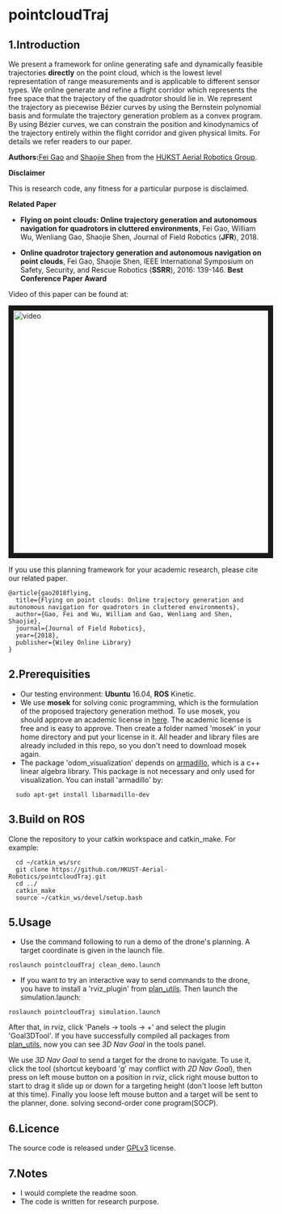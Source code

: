 # pointcloudTraj

## 1.Introduction

We present a framework for online generating safe and dynamically feasible trajectories **directly**
on the point cloud, which is the lowest level representation of range measurements and is applicable to different sensor types. We online generate and refine a flight corridor which represents the free space that the trajectory of the quadrotor should lie in. We represent the trajectory as piecewise Bézier curves by using the Bernstein polynomial basis and formulate the trajectory generation problem as a convex program. By using Bézier curves, we can constrain the position and kinodynamics of the trajectory entirely within the flight corridor and given physical limits. For details we refer readers to our paper.

**Authors:**[Fei Gao](https://ustfei.com/) and [Shaojie Shen](http://www.ece.ust.hk/ece.php/profile/facultydetail/eeshaojie) from the [HUKST Aerial Robotics Group](uav.ust.hk).

**Disclaimer**

This is research code, any fitness for a particular purpose is disclaimed.

**Related Paper**
* **Flying on point clouds: Online trajectory generation and autonomous navigation for quadrotors in cluttered environments**, Fei Gao, William Wu, Wenliang Gao, Shaojie Shen, Journal of Field Robotics (**JFR**), 2018.

* **Online quadrotor trajectory generation and autonomous navigation on point clouds**, Fei Gao, Shaojie Shen, IEEE International Symposium on Safety, Security, and Rescue Robotics (**SSRR**), 2016: 139-146. **Best Conference Paper Award**


Video of this paper can be found at:

<a href="https://www.youtube.com/watch?v=b9F2x3R6ri8&t=2s" target="_blank"><img src="https://img.youtube.com/vi/b9F2x3R6ri8/0.jpg" 
alt="video" width="752" height="480" border="10" /></a>

If you use this planning framework for your academic research, please cite our related paper.
```
@article{gao2018flying,
  title={Flying on point clouds: Online trajectory generation and autonomous navigation for quadrotors in cluttered environments},
  author={Gao, Fei and Wu, William and Gao, Wenliang and Shen, Shaojie},
  journal={Journal of Field Robotics},
  year={2018},
  publisher={Wiley Online Library}
}
```
## 2.Prerequisities
- Our testing environment: **Ubuntu** 16.04, **ROS** Kinetic.
- We use **mosek** for solving conic programming, which is the formulation of the proposed trajectory generation method. To use mosek, you should approve an academic license in [here](https://www.mosek.com/products/academic-licenses/). The academic license is free and is easy to approve. Then create a folder named 'mosek' in your home directory and put your license in it. All header and library files are already included in this repo, so you don't need to download mosek again. 
- The package 'odom_visualization' depends on [armadillo](http://arma.sourceforge.net/), which is a c++ linear algebra library. This package is not necessary and only used for visualization. You can install 'armadillo' by:

```
  sudo apt-get install libarmadillo-dev 
```
 
## 3.Build on ROS
  Clone the repository to your catkin workspace and catkin_make. For example:
```
  cd ~/catkin_ws/src
  git clone https://github.com/HKUST-Aerial-Robotics/pointcloudTraj.git
  cd ../
  catkin_make
  source ~/catkin_ws/devel/setup.bash
```

## 5.Usage
- Use the command following to run a demo of the drone's planning. A target coordinate is given in the launch file.
```
roslaunch pointcloudTraj clean_demo.launch
```

- If you want to try an interactive way to send commands to the drone, you have to install a 'rviz_plugin' from [plan_utils](https://github.com/HKUST-Aerial-Robotics/plan_utils). Then launch the simulation.launch:
```
roslaunch pointcloudTraj simulation.launch
```

After that, in rviz, click 'Panels -> tools -> +' and select the plugin 'Goal3DTool'. If you have successfully compiled all packages from [plan_utils](https://github.com/HKUST-Aerial-Robotics/plan_utils), now you can see *3D Nav Goal* in the tools panel.

We use *3D Nav Goal* to send a target for the drone to navigate. To use it, click the tool (shortcut keyboard 'g' may conflict with *2D Nav Goal*), then press on left mouse button on a position in rviz, click right mouse button to start to drag it slide up or down for a targeting height (don't loose left button at this time). Finally you loose left mouse button and a target will be sent to the planner, done.
 solving second-order cone program(SOCP).

## 6.Licence
The source code is released under [GPLv3](http://www.gnu.org/licenses/) license.


## 7.Notes
- I would complete the readme soon.
- The code is written for research purpose.
